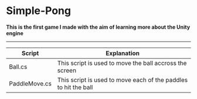 # Simple-Pong

**This is the first game I made with the aim of learning more about the Unity engine**

-------
| Script       | Explanation                                                     |
|--------------|-----------------------------------------------------------------|
| Ball.cs      | This script is used to move the ball accross the screen         |
|PaddleMove.cs | This script is used to move each of the paddles to hit the ball |
